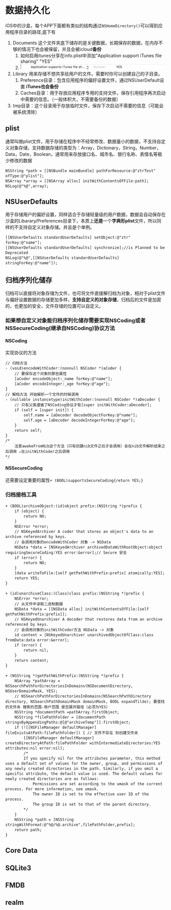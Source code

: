 # 数据持久化

iOS中的沙盒，每个APP下面都有类似的结构通过`NSHomeDirectory()`可以得到应用程序目录的路径,底下有

1. Documents 这个文件夹底下储存的是关键数据，长期保存的数据，在内存不够的情况下也会被保留，并且会被icloud**备份**
   1. 如何启用itunes分享在info.plist中添加"Application support iTunes file sharing" "YES"
   2. ![itunes](photo/itunes&#32;sharing.png)
2. Library 用来存储不想共享给用户的文件。需要时你可以创建自己的子目录。
   1. Preference目录：包含应用程序的偏好设置文件，通过NSUserDefault设置 **iTunes也会备份**
   2. Caches目录：用于存放应用程序专用的支持文件，保存引用程序再次启动中需要的信息。（一般体积大，不需要备份的数据）
3. tmp目录：这个目录用于存放临时文件，保存下次启动不需要的信息（可能会被系统清除）

## plist

通常叫做plist文件，用于存储在程序中不经常修改、数据量小的数据，不支持自定义对象存储，支持数据存储的类型为：Array，Dictionary，String，Number，Data，Date，Boolean，通常用来存放接口名、城市名、银行名称、表情名等极少修改的数据

```objc
NSString *path = [[NSBundle mainBundle] pathForResource:@"ztrTest" ofType:@"plist"];
NSArray *array = [[NSArray alloc] initWithContentsOfFile:path];
NSLog(@"%@",array);
```

## NSUserDefaults

用于存储用户的偏好设置，同样适合于存储轻量级的用户数据，数据会自动保存在沙盒的Libarary/Preferences目录下，本质上**还是**一个**字典形plist**文件，所以同样的不支持自定义对象存储。并且是个单例。

```objc
[[NSUserDefaults standardUserDefaults] setObject:@"ztr" forKey:@"name"];
[[NSUserDefaults standardUserDefaults] synchronize];//is Planned to be Deprecated
NSLog(@"%@",[[NSUserDefaults standardUserDefaults] stringForKey:@"name"]);
```

## 归档序列化储存

归档可以直接将对象存储为文件，也可将文件直接解归档为对象，相对于plist文件与偏好设置数据的存储更加多样，**支持自定义的对象存储**，归档后的文件是加密的，也更加的安全，文件存储的位置可以自定义。

### 如果想自定义对象能归档序列化储存需要实现NSCoding或者NSSecureCoding(继承自NSCoding)协议方法

#### NSCoding

实现协议的方法

```objc
// 归档方法
- (void)encodeWithCoder:(nonnull NSCoder *)aCoder {
    // 要保存这个对象的那些属性
    [aCoder encodeObject:_name forKey:@"name"];
    [aCoder encodeInteger:_age forKey:@"age"];
}
// 解档方法 开始解析一个文件的时候调用
- (nullable instancetype)initWithCoder:(nonnull NSCoder *)aDecoder {
    // 只有父类遵循了NSCoding协议才有[super initWithCoder:aDecoder];
    if (self = [super init]) {
        self.name = [aDecoder decodeObjectForKey:@"name"];
        self.age = [aDecoder decodeIntegerForKey:@"age"];
    }
    return self;
}
/*
    注意awakeFromNib这个方法（只有创建nib文件之后才会调用）会在nib文件解析结束之后调用 ⚠️在initWithCoder之后调用
*/
```

#### NSSecureCoding

还需要设定重要的属性`+ (BOOL)supportsSecureCoding{return YES;}`

### 归档接档工具

```objc
+ (BOOL)archiveObject:(id)object prefix:(NSString *)prefix {
    if (object) {
        return NO;
    }
    NSError *error;
    // NSKeyedArchiver A coder that stores an object's data to an archive referenced by keys.
    // 会调用对象的encodeWithCoder 对象 -> NSData
    NSData *data = [NSKeyedArchiver archivedDataWithRootObject:object requiringSecureCoding:YES error:&error];// Secure 安全
    if (error) {
        return NO;
    }
    [data writeToFile:[self getPathWithPrefix:prefix] atomically:YES];
    return YES;
}

+ (id)unarchiveClass:(Class)class prefix:(NSString *)prefix {
    NSError *error;
    // 从文件中读取二进制数据
    NSData *data = [[NSData alloc] initWithContentsOfFile:[self getPathWithPrefix:prefix]];
    // NSKeyedUnarchiver A decoder that restores data from an archive referenced by keys.
    // 会调用对象的initWithCoder方法 NSData -> 对象
    id content = [NSKeyedUnarchiver unarchivedObjectOfClass:class fromData:data error:&error];
    if (error) {
        return nil;
    }
    return content;
}

+ (NSString *)getPathWithPrefix:(NSString *)prefix {
    NSArray *pathArray = NSSearchPathForDirectoriesInDomains(NSDocumentDirectory, NSUserDomainMask, YES);
    // NSSearchPathForDirectoriesInDomains(NSSearchPathDirectory directory, NSSearchPathDomainMask domainMask, BOOL expandTilde); 要查找的文件夹 搜索的范围-用户范围 是否展开路径（必须为YES）
    NSString *documentPath =pathArray.firstObject;
    NSString *filePathFolder = [documentPath stringsByAppendingPaths:@[@"archiveTemp"]].firstObject;
    if (![[NSFileManager defaultManager] fileExistsAtPath:filePathFolder]) { // 文件不存在 则创建文件夹
        [[NSFileManager defaultManager] createDirectoryAtPath:filePathFolder withIntermediateDirectories:YES attributes:nil error:nil];
        /*
        If you specify nil for the attributes parameter, this method uses a default set of values for the owner, group, and permissions of any newly created directories in the path. Similarly, if you omit a specific attribute, the default value is used. The default values for newly created directories are as follows:
            Permissions are set according to the umask of the current process. For more information, see umask.
            The owner ID is set to the effective user ID of the process.
            The group ID is set to that of the parent directory.
        */
    }
    NSString *path = [NSString stringWithFormat:@"%@/%@.archive",filePathFolder,prefix];
    return path;
}
```

## Core Data

## SQLite3

## FMDB

## realm
